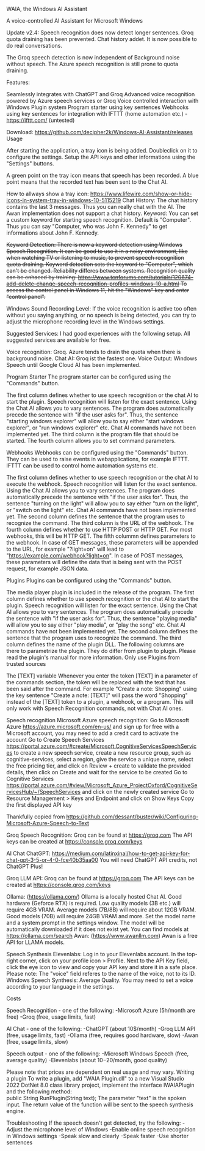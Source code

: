 WAIA, the Windows AI Assistant

A voice-controlled AI Assistant for Microsoft Windows

Update v2.4: Speech recognition does now detect longer sentences. Groq quota draining has been prevented. Chat history addet. It is now possible to do real conversations.

The Groq speech detection is now independent of Background noise without speech. The Azure speech recognition is still prone to quota draining.

Features:

Seamlessly integrates with ChatGPT and Groq
Advanced voice recognition powered by Azure speech services or Groq
Voice controlled interaction with Windows
Plugin system
Program starter using key sentences
Webhooks using key sentences for integration with IFTTT (home automation etc.) - https://ifttt.com/ 
  (untested)

  
  

Download:
https://github.com/decipher2k/Windows-AI-Assistant/releases
Usage

After starting the application, a tray icon is being added. Doubleclick on it to configure the settings.
Setup the API keys and other informations using the "Settings" buttons.

A green point on the tray icon means that speech has been recorded.
A blue point means that the recorded text has been sent to the Chat AI.

                                                                 
How to allways show a tray icon:
https://www.lifewire.com/show-or-hide-icons-in-system-tray-in-windows-10-5115219 
Chat History:
The chat history contains the last 3 messages. Thus you can really chat with the AI.
The Awan implementation does not support a chat history.
Keyword:
You can set a custom keyword for starting speech recognition. Default is "Computer".
Thus you can say "Computer, who was John F. Kennedy" to get informations about John F. Kennedy.

<s>Keyword Detection:
There is now a keyword detection using Windows Speech Recognition.
It can be good to use it in a noisy environment, like when watching TV or listening to music, to prevent speech recognition quota draining.
Keyword detection sets the keyword to "Computer", which can't be changed. Reliability differes between systems.
Recognition quality can be enhaced by training:
https://www.tenforums.com/tutorials/120674-add-delete-change-speech-recognition-profiles-windows-10-a.html
To access the control panel in Windows 11, hit the "Windows" key and enter "control panel".</s>

Windows Sound Recording Level:
If the voice recognition is active too often without you saying anything, or no speech is being detected, you can try to adjust the microphone recording level in the Windows settings.


Suggested Services:
I had good experiences with the following setup.
All suggested services are available for free.

Voice recognition: Groq. Azure tends to drain the quota when there is background noise.
Chat AI: Groq ist the fastest one.
Voice Output: Windows Speech until Google Cloud AI has been implemented.

Program Starter
The program starter can be configured using the "Commands" button.

The first column defines whether to use speech recognition or the chat AI to start the plugin.
Speech recognition will listen for the exact sentence.
Using the Chat AI allows you to vary sentences. The program does automatically precede the sentence with "if the user asks for". Thus, the sentence "starting windows explorer" will allow you to say either "start windows explorer", or "run windows explorer" etc.
Chat AI commands have not been implemented yet.
The third column is the program file that should be started.
The fourth column allows you to set command parameters.

Webhooks
Webhooks can be configured using the "Commands" button.
They can be used to raise events in webapplications, for example IFTTT. IFTTT can be used to control home automation systems etc.

The first column defines whether to use speech recognition or the chat AI to execute the webhook.
Speech recognition will listen for the exact sentence.
Using the Chat AI allows you to vary sentences. The program does automatically precede the sentence with "if the user asks for". Thus, the sentence "turning on the light" will allow you to say either "turn on the light", or "switch on the light" etc.
Chat AI commands have not been implemented yet.
The second column defines the sentence that the program uses to recognize the command.
The third column is the URL of the webhook.
The fourth column defines whether to use HTTP POST or HTTP GET. For most webhooks, this will be HTTP GET.
The fifth colummn defines parameters to the webhook.
In case of GET messages, these parameters will be appended to the URL, for example "?light=on" will lead to "https://example.com/webhook?light=on".
In case of POST messages, these parameters will define the data that is being sent with the POST request, for example JSON data.

Plugins
Plugins can be configured using the "Commands" button.

The media player plugin is included in the release of the program.
The first column defines whether to use speech recognition or the chat AI to start the plugin.
Speech recognition will listen for the exact sentence.
Using the Chat AI allows you to vary sentences. The program does automatically precede the sentence with "if the user asks for". Thus, the sentence "playing media" will allow you to say either "play media", or "play the song" etc.
Chat AI commands have not been implemented yet.
The second column defines the sentence that the program uses to recognize the command.
The third column defines the name of the plugin DLL.
The following columns are there to parametrize the plugin. They do differ from plugin to plugin. Please read the plugin's manual for more information.
Only use Plugins from trusted sources

The [TEXT] variable
Whenever you enter the token [TEXT] in a parameter of the commands section, the token will be replaced with the text that has been said after the command.
For example "Create a note: Shopping" using the key sentence "Create a note: [TEXT]" will pass the word "Shopping" instead of the [TEXT] token to a plugin, a webhook, or a program.
This will only work with Speech Recognition commands, not with Chat AI ones.

Speech recognition
Microsoft Azure speech recognition:
Go to Microsoft Azure https://azure.microsoft.com/en-us/ and sign up for free with a Microsoft account, you may need to add a credit card to activate the account
Go to Create Speech Services https://portal.azure.com/#create/Microsoft.CognitiveServicesSpeechServices to create a new speech service, create a new resource group, such as cognitive-services, select a region, give the service a unique name, select the free pricing tier, and click on Review + create to validate the provided details, then click on Create and wait for the service to be created
Go to Cognitive Services https://portal.azure.com/#view/Microsoft_Azure_ProjectOxford/CognitiveServicesHub/~/SpeechServices and click on the newly created service
Go to Resource Management > Keys and Endpoint and click on Show Keys
Copy the first displayed API key

Thankfully copied from https://github.com/dessant/buster/wiki/Configuring-Microsoft-Azure-Speech-to-Text 

Groq Speech Recognition:
Groq can be found at https://groq.com
The API keys can be created at https://console.groq.com/keys 

AI Chat
ChatGPT:
https://medium.com/latinxinai/how-to-get-api-key-for-chat-gpt-3-5-or-4-0-fce40b35aa00 
You will need ChatGPT API credits, not ChatGPT Plus!

Groq LLM API:
Groq can be found at https://groq.com 
The API keys can be created at https://console.groq.com/keys 

Ollama:
(https://ollama.com/)
Ollama is a locally hosted Chat AI. Good hardware (Geforce RTX) is required.
Low quality models (3B etc.) will require 4GB VRAM.
Average models (7B/8B) will require about 12GB VRAM.
Good models (70B) will require 24GB VRAM and more.
Set the model name and a system prompt in the settings window.
The model will be automatically downloaded if it does not exist yet.
You can find models at https://ollama.com/search 
Awan:
(https://www.awanllm.com)
Awan is a free API for LLAMA models.


Speech Synthesis
Elevenlabs:
Log in to your Elevenlabs account.
In the top-right corner, click on your profile icon > Profile.
Next to the API Key field, click the eye icon to view and copy your API key and store it in a safe place.
Please note: The "voice" field referes to the name of the voice, not to its ID.
Windows Speech Synthesis:
Average Quality.
You may need to set a voice according to your language in the settings.

Costs

Speech Recognition - one of the following:
-Microsoft Azure (5h/month are free)
-Groq (free, usage limits, fast)

AI Chat - one of the following:
-ChatGPT (about 10$/month)
-Groq LLM API (free, usage limits, fast) 
-Ollama (free, requires good hardware, slow)
-Awan (free, usage limits, slow)

Speech output - one of the following:
-Microsoft Windows Speech (free, average quality)
-Elevenlabs (about 10$-20$/month, good quality)

Please note that prices are dependent on real usage and may vary.
Writing a plugin
To write a plugin, add "WAIA Plugin.dll" to a new Visual Studio 2022 DotNet 8.0 class library project, implement the interface IWAIAPlugin and the following method:      
public String RunPlugin(String text);
The parameter "text" is the spoken input.
The return value of the function will be sent to the speech synthesis engine.

Troubleshooting
If the speech doesn't get detected, try the following:
-Adjust the microphone level of Windows
-Enable online speech recognition in Windows settings
-Speak slow and clearly
-Speak faster
-Use shorter sentences


